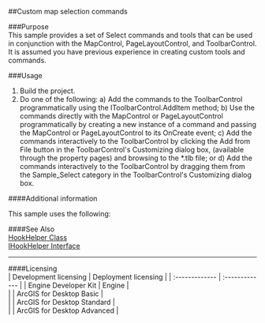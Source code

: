 ##Custom map selection commands

###Purpose  
This sample provides a set of Select commands and tools that can be used in conjunction with the MapControl, PageLayoutControl, and ToolbarControl. It is assumed you have previous experience in creating custom tools and commands.    


###Usage
1. Build the project.  
1. Do one of the following: a) Add the commands to the ToolbarControl programmatically using the IToolbarControl.AddItem method; b) Use the commands directly with the MapControl or PageLayoutControl programmatically by creating a new instance of a command and passing the MapControl or PageLayoutControl to its OnCreate event; c) Add the commands interactively to the ToolbarControl by clicking the Add from File button in the ToolbarControl's Customizing dialog box, (available through the property pages) and browsing to the *.tlb file; or d) Add the commands interactively to the ToolbarControl by dragging them from the Sample_Select category in the ToolbarControl's Customizing dialog box.  





####Additional information  
<div xmlns="http://www.w3.org/1999/xhtml" xmlns:my="http://schemas.microsoft.com/office/infopath/2003/myXSD/2006-02-10T23:25:53">This sample uses the following:</div>  


####See Also  
[HookHelper Class](http://desktopdev.arcgis.com/search/?q=HookHelper%20Class&p=0&language=en&product=arcobjects-sdk-dotnet&version=&n=15&collection=help)  
[IHookHelper Interface](http://desktopdev.arcgis.com/search/?q=IHookHelper%20Interface&p=0&language=en&product=arcobjects-sdk-dotnet&version=&n=15&collection=help)  


---------------------------------

####Licensing  
| Development licensing | Deployment licensing | 
| :------------- | :------------- | 
| Engine Developer Kit | Engine |  
|  | ArcGIS for Desktop Basic |  
|  | ArcGIS for Desktop Standard |  
|  | ArcGIS for Desktop Advanced |  


